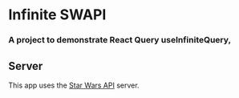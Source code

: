 # Infinite SWAPI

### A project to demonstrate React Query useInfiniteQuery, 

## Server

This app uses the [Star Wars API](https://swapi.dev/) server.
